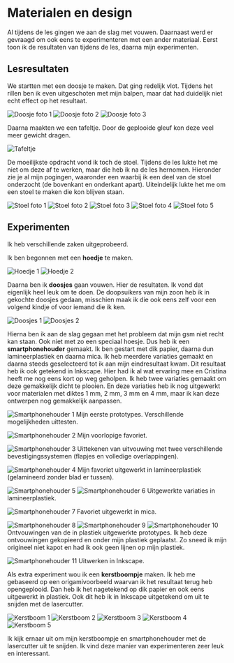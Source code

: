 # Materialen en design

Al tijdens de les gingen we aan de slag met vouwen. Daarnaast werd er gevraagd om ook eens te experimenteren met een ander materiaal. Eerst toon ik de resultaten van tijdens de les, daarna mijn experimenten.

## Lesresultaten

We startten met een doosje te maken. Dat ging redelijk vlot. 
Tijdens het rillen ben ik even uitgeschoten met mijn balpen, maar dat had duidelijk niet echt effect op het resultaat.

![Doosje foto 1]({{site.baseurl}}/assets/1a.jpg)
![Doosje foto 2]({{site.baseurl}}/assets/1.jpg)
![Doosje foto 3]({{site.baseurl}}/assets/2.jpg)

Daarna maakten we een tafeltje. Door de geplooide gleuf kon deze veel meer gewicht dragen.

![Tafeltje]({{site.baseurl}}/assets/3.jpg)

De moeilijkste opdracht vond ik toch de stoel. Tijdens de les lukte het me niet om deze af te werken, maar die heb ik na de les hernomen. Hieronder zie je al mijn pogingen, waaronder een waarbij ik een deel van de stoel onderzocht (de bovenkant en onderkant apart). Uiteindelijk lukte het me om een stoel te maken die kon blijven staan.

![Stoel foto 1]({{site.baseurl}}/assets/4.jpg)
![Stoel foto 2]({{site.baseurl}}/assets/5.jpg)
![Stoel foto 3]({{site.baseurl}}/assets/6.jpg)
![Stoel foto 4]({{site.baseurl}}/assets/7.jpg)
![Stoel foto 5]({{site.baseurl}}/assets/8.jpg)


## Experimenten

Ik heb verschillende zaken uitgeprobeerd.

Ik ben begonnen met een **hoedje** te maken.

![Hoedje 1]({{site.baseurl}}/assets/9.jpg)
![Hoedje 2]({{site.baseurl}}/assets/10.jpg)

Daarna ben ik **doosjes** gaan vouwen. Hier de resultaten. Ik vond dat eigenlijk heel leuk om te doen. De doopsuikers van mijn zoon heb ik in gekochte doosjes gedaan, misschien maak ik die ook eens zelf voor een volgend kindje of voor iemand die ik ken.

![Doosjes 1]({{site.baseurl}}/assets/11.jpg)
![Doosjes 2]({{site.baseurl}}/assets/12.jpg)

Hierna ben ik aan de slag gegaan met het probleem dat mijn gsm niet recht kan staan. Ook niet met zo een speciaal hoesje. Dus heb ik een **smartphonehouder** gemaakt.
Ik ben gestart met dik papier, daarna dun lamineerplastiek en daarna mica. Ik heb meerdere variaties gemaakt en daarna steeds geselecteerd tot ik aan mijn eindresultaat kwam. Dit resultaat heb ik ook getekend in Inkscape. Hier had ik al wat ervaring mee en Cristina heeft me nog eens kort op weg geholpen. Ik heb twee variaties gemaakt om deze gemakkelijk dicht te plooien. En deze variaties heb ik nog uitgewerkt voor materialen met diktes 1 mm, 2 mm, 3 mm en 4 mm, maar ik kan deze ontwerpen nog gemakkelijk aanpassen.

![Smartphonehouder 1]({{site.baseurl}}/assets/13.jpg)
Mijn eerste prototypes. Verschillende mogelijkheden uittesten.


![Smartphonehouder 2]({{site.baseurl}}/assets/14.jpg)
Mijn voorlopige favoriet.


![Smartphonehouder 3]({{site.baseurl}}/assets/15.jpg)
Uittekenen van uitvouwing met twee verschillende bevestigingssystemen (flapjes en volledige overlappingen).


![Smartphonehouder 4]({{site.baseurl}}/assets/16.jpg)
Mijn favoriet uitgewerkt in lamineerplastiek (gelamineerd zonder blad er tussen).


![Smartphonehouder 5]({{site.baseurl}}/assets/17.jpg)
![Smartphonehouder 6]({{site.baseurl}}/assets/18.jpg)
Uitgewerkte variaties in lamineerplastiek.


![Smartphonehouder 7]({{site.baseurl}}/assets/19.jpg)
Favoriet uitgewerkt in mica. 

![Smartphonehouder 8]({{site.baseurl}}/assets/20.jpg)
![Smartphonehouder 9]({{site.baseurl}}/assets/21.jpg)
![Smartphonehouder 10]({{site.baseurl}}/assets/22.jpg)
Ontvouwingen van de in plastiek uitgewerkte prototypes. Ik heb deze ontvouwingen gekopieerd en onder mijn plastiek geplaatst. Zo sneed ik mijn origineel niet kapot en had ik ook geen lijnen op mijn plastiek.

![Smartphonehouder 11]({{site.baseurl}}/assets/28.svg)
Uitwerken in Inkscape.


Als extra experiment wou ik een **kerstboompje** maken. Ik heb me gebaseerd op een origamivoorbeeld waarvan ik het resultaat terug heb opengeplooid. Dan heb ik het nagetekend op dik papier en ook eens uitgewerkt in plastiek. 
Ook dit heb ik in Inkscape uitgetekend om uit te snijden met de lasercutter.

![Kerstboom 1]({{site.baseurl}}/assets/23.jpg)
![Kerstboom 2]({{site.baseurl}}/assets/24.jpg)
![Kerstboom 3]({{site.baseurl}}/assets/25.jpg)
![Kerstboom 4]({{site.baseurl}}/assets/26.jpg)
![Kerstboom 5]({{site.baseurl}}/assets/29.svg)


Ik kijk ernaar uit om mijn kerstboompje en smartphonehouder met de lasercutter uit te snijden. Ik vind deze manier van experimenteren zeer leuk en interessant.

